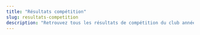 ```yaml
---
title: "Résultats compétition"
slug: resultats-competition
description: "Retrouvez tous les résultats de compétition du club année par année"
---
```

